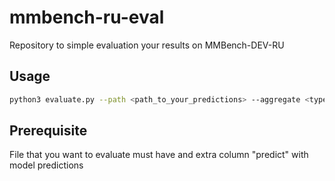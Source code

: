 # mmbench-ru-eval

Repository to simple evaluation your results on MMBench-DEV-RU

## Usage

```bash
python3 evaluate.py --path <path_to_your_predictions> --aggregate <type_of_source_you_want_aggregate_to>
```

## Prerequisite

File that you want to evaluate must have and extra column "predict" with model predictions
